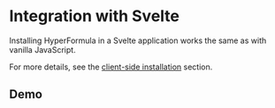 # Integration with Svelte

Installing HyperFormula in a Svelte application works the same as with vanilla JavaScript.

For more details, see the [client-side installation](client-side-installation.md) section.

## Demo

<iframe
  :src="`https://codesandbox.io/embed/github/handsontable/hyperformula-demos/tree/2.7.x/svelte-demo?autoresize=1&fontsize=11&hidenavigation=1&theme=light&view=preview&v=${$page.buildDateURIEncoded}`"
  style="width:100%; height:1070px; border:0; border-radius: 4px; overflow:hidden;"
  title="handsontable/hyperformula-demos: react-demo"
  allow="accelerometer; ambient-light-sensor; camera; encrypted-media; geolocation; gyroscope; hid; microphone; midi; payment; usb; vr; xr-spatial-tracking"
  sandbox="allow-forms allow-modals allow-popups allow-presentation allow-same-origin allow-scripts">
</iframe>
